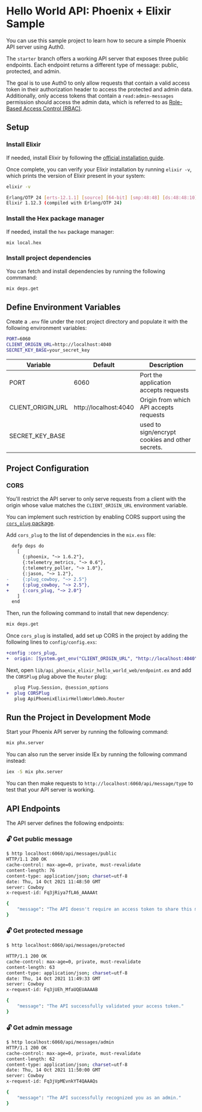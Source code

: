 # Hello World API: Phoenix + Elixir Sample

You can use this sample project to learn how to secure a simple Phoenix API server using Auth0.

The `starter` branch offers a working API server that exposes three public endpoints. Each endpoint returns a different type of message: public, protected, and admin.

The goal is to use Auth0 to only allow requests that contain a valid access token in their authorization header to access the protected and admin data. Additionally, only access tokens that contain a `read:admin-messages` permission should access the admin data, which is referred to as [Role-Based Access Control (RBAC)](https://auth0.com/docs/authorization/rbac/).

## Setup

### Install Elixir

If needed, install Elixir by following the [official installation guide](http://elixir-lang.org/install.html).

Once complete, you can verify your Elixir installation by running `elixir -v`, which prints the version of Elixir present in your system:

```bash
elixir -v

Erlang/OTP 24 [erts-12.1.1] [source] [64-bit] [smp:48:48] [ds:48:48:10] [async-threads:1] [jit]
Elixir 1.12.3 (compiled with Erlang/OTP 24)
```

### Install the Hex package manager

If needed, install the `hex` package manager:

```bash
mix local.hex
```

### Install project dependencies

You can fetch and install dependencies by running the following commmand:

```bash
mix deps.get
```

## Define Environment Variables

Create a `.env` file under the root project directory and populate it with the following environment variables:

```bash
PORT=6060
CLIENT_ORIGIN_URL=http://localhost:4040
SECRET_KEY_BASE=your_secret_key

```

| Variable           | Default                 | Description                                     |
| ------------------ | ----------------------- | ----------------------------------------------- |
|  PORT              | 6060                    | Port the application accepts requests           |
|  CLIENT_ORIGIN_URL | http://localhost:4040   | Origin from which API accepts requests          |
|  SECRET_KEY_BASE   |                         | used to sign/encrypt cookies and other secrets. |


## Project Configuration

### CORS

You'll restrict the API server to only serve requests from a client with the origin whose value matches the `CLIENT_ORIGIN_URL` environment variable.

You can implement such restriction by enabling CORS support using the [`cors_plug` package](https://github.com/mschae/cors_plug).

Add `cors_plug` to the list of dependencies in the `mix.exs` file:

```diff
  defp deps do
    [
      {:phoenix, "~> 1.6.2"},
      {:telemetry_metrics, "~> 0.6"},
      {:telemetry_poller, "~> 1.0"},
      {:jason, "~> 1.2"},
-     {:plug_cowboy, "~> 2.5"}
+     {:plug_cowboy, "~> 2.5"},
+     {:cors_plug, "~> 2.0"}
    ]
  end
```

Then, run the following command to install that new dependency:

```bash
mix deps.get
```

Once `cors_plug` is installed, add set up CORS in the project by adding the following lines to `config/config.exs`:

```diff
+config :cors_plug,
+  origin: [System.get_env("CLIENT_ORIGIN_URL", "http://localhost:4040")]
```

Next, open `lib/api_phoenix_elixir_hello_world_web/endpoint.ex` and add the `CORSPlug` plug above the `Router` plug:

```diff
   plug Plug.Session, @session_options
+  plug CORSPlug
   plug ApiPhoenixElixirHelloWorldWeb.Router
```

## Run the Project in Development Mode

Start your Phoenix API server by running the following command:

```bash
mix phx.server
```

You can also run the server inside IEx by running the following command instead:

```bash
iex -S mix phx.server
```

You can then make requests to `http://localhost:6060/api/message/type` to test that your API server is working.

## API Endpoints

The API server defines the following endpoints:

### 🔓 Get public message

```bash
$ http localhost:6060/api/messages/public
HTTP/1.1 200 OK
cache-control: max-age=0, private, must-revalidate
content-length: 76
content-type: application/json; charset=utf-8
date: Thu, 14 Oct 2021 11:48:50 GMT
server: Cowboy
x-request-id: Fq3jRiya7fLA6_AAAAAt

{
    "message": "The API doesn't require an access token to share this message."
}
```

### 🔓 Get protected message

```bash
$ http localhost:6060/api/messages/protected

HTTP/1.1 200 OK
cache-control: max-age=0, private, must-revalidate
content-length: 63
content-type: application/json; charset=utf-8
date: Thu, 14 Oct 2021 11:49:33 GMT
server: Cowboy
x-request-id: Fq3jUEh_MfaUQEUAAAAB

{
    "message": "The API successfully validated your access token."
}

```

### 🔓 Get admin message

```bash
$ http localhost:6060/api/messages/admin    
HTTP/1.1 200 OK
cache-control: max-age=0, private, must-revalidate
content-length: 62
content-type: application/json; charset=utf-8
date: Thu, 14 Oct 2021 11:50:00 GMT
server: Cowboy
x-request-id: Fq3jVpMEvnkYT4QAAAQs

{
    "message": "The API successfully recognized you as an admin."
}
```
